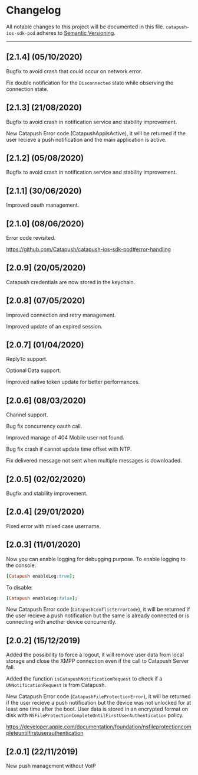 # Changelog
All notable changes to this project will be documented in this file.
`catapush-ios-sdk-pod` adheres to [Semantic Versioning](http://semver.org/).

---

## [2.1.4] (05/10/2020)
Bugfix to avoid crash that could occur on network error.

Fix double notification for the ```Disconnected``` state while observing the connection state. 

## [2.1.3] (21/08/2020)
Bugfix to avoid crash in notification service and stability improvement.

New Catapush Error code (CatapushAppIsActive), it will be returned if the user recieve a push notification and the main application is active.

## [2.1.2] (05/08/2020)
Bugfix to avoid crash in notification service and stability improvement.

## [2.1.1] (30/06/2020)
Improved oauth management.

## [2.1.0] (08/06/2020)
Error code revisited.

https://github.com/Catapush/catapush-ios-sdk-pod#error-handling

## [2.0.9] (20/05/2020)
Catapush credentials are now stored in the keychain.

## [2.0.8] (07/05/2020)
Improved connection and retry management.

Improved update of an expired session.

## [2.0.7] (01/04/2020)
ReplyTo support.

Optional Data support.

Improved native token update for better performances.

## [2.0.6] (08/03/2020)
Channel support.

Bug fix concurrency oauth call.

Improved manage of 404 Mobile user not found.

Bug fix crash if cannot update time offset with NTP.

Fix delivered message not sent when multiple messages is downloaded.

## [2.0.5] (02/02/2020)
Bugfix and stability improvement.

## [2.0.4] (29/01/2020)
Fixed error with mixed case username.


## [2.0.3] (11/01/2020)

Now you can enable logging for debugging purpose.
To enable logging to the console:
```ruby
[Catapush enableLog:true];
```

To disable:
```ruby
[Catapush enableLog:false];
```


New Catapush Error code (```CatapushConflictErrorCode```), it will be returned if the user recieve a push notification but the same is already connected or is connecting with another device concurrently.


## [2.0.2] (15/12/2019)
Added the possibility to force a logout, it will remove user data from local storage and close the XMPP connection even if the call to Catapush Server fail.

Added the function ```isCatapushNotificationRequest``` to check if a ```UNNotificationRequest``` is from Catapush.

New Catapush Error code (```CatapushFileProtectionError```), it will be returned if the user recieve a push notification but the device was not unlocked for at least one time after the boot.
User data is stored in an encrypted format on disk with ```NSFileProtectionCompleteUntilFirstUserAuthentication``` policy.

https://developer.apple.com/documentation/foundation/nsfileprotectioncompleteuntilfirstuserauthentication

## [2.0.1] (22/11/2019)
New push management without VoIP
